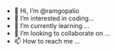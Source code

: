 - 👋 Hi, I’m @ramgopalio
- 👀 I’m interested in coding...
- 🌱 I’m currently learning ...
- 💞️ I’m looking to collaborate on ...
- 📫 How to reach me ...

<!---
ramgopalio/ramgopalio is a ✨ special ✨ repository because its `README.md` (this file) appears on your GitHub profile.
You can click the Preview link to take a look at your changes.
--->
